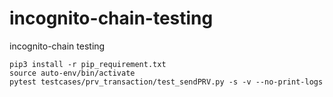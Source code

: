 # incognito-chain-testing
incognito-chain testing

```
pip3 install -r pip_requirement.txt
source auto-env/bin/activate
pytest testcases/prv_transaction/test_sendPRV.py -s -v --no-print-logs
```


